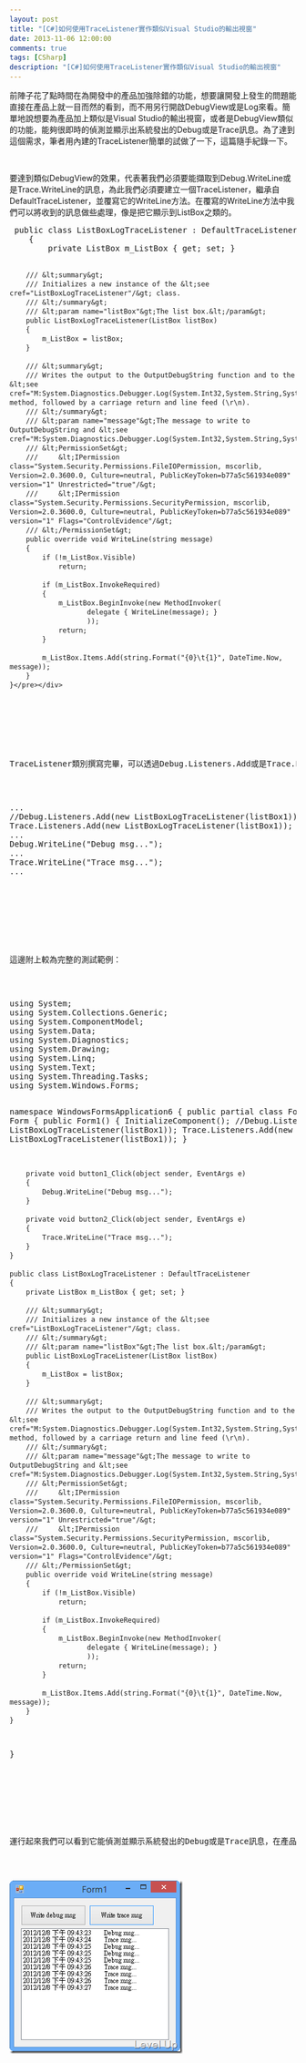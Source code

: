 ```yaml
---
layout: post
title: "[C#]如何使用TraceListener實作類似Visual Studio的輸出視窗"
date: 2013-11-06 12:00:00
comments: true
tags: [CSharp]
description: "[C#]如何使用TraceListener實作類似Visual Studio的輸出視窗"
---
```

<p>前陣子花了點時間在為開發中的產品加強除錯的功能，想要讓開發上發生的問題能直接在產品上就一目而然的看到，而不用另行開啟DebugView或是Log來看。簡單地說想要為產品加上類似是Visual Studio的輸出視窗，或者是DebugView類似的功能，能夠很即時的偵測並顯示出系統發出的Debug或是Trace訊息。為了達到這個需求，筆者用內建的TraceListener簡單的試做了一下，這篇隨手紀錄一下。</p>  <p> </p>  <p>要達到類似DebugView的效果，代表著我們必須要能擷取到Debug.WriteLine或是Trace.WriteLine的訊息，為此我們必須要建立一個TraceListener，繼承自DefaultTraceListener，並覆寫它的WriteLine方法。在覆寫的WriteLine方法中我們可以將收到的訊息做些處理，像是把它顯示到ListBox之類的。</p>  <div id="scid:812469c5-0cb0-4c63-8c15-c81123a09de7:614899fa-b908-47c9-85be-1a005d169244" class="wlWriterSmartContent" style="float: none; padding-bottom: 0px; padding-top: 0px; padding-left: 0px; margin: 0px; display: inline; padding-right: 0px"><pre name="code" class="c#">	public class ListBoxLogTraceListener : DefaultTraceListener
	{
		private ListBox m_ListBox { get; set; }

		/// &lt;summary&gt;
		/// Initializes a new instance of the &lt;see cref="ListBoxLogTraceListener"/&gt; class.
		/// &lt;/summary&gt;
		/// &lt;param name="listBox"&gt;The list box.&lt;/param&gt;
		public ListBoxLogTraceListener(ListBox listBox)
		{
			m_ListBox = listBox;
		}

		/// &lt;summary&gt;
		/// Writes the output to the OutputDebugString function and to the &lt;see cref="M:System.Diagnostics.Debugger.Log(System.Int32,System.String,System.String)"/&gt; method, followed by a carriage return and line feed (\r\n).
		/// &lt;/summary&gt;
		/// &lt;param name="message"&gt;The message to write to OutputDebugString and &lt;see cref="M:System.Diagnostics.Debugger.Log(System.Int32,System.String,System.String)"/&gt;.&lt;/param&gt;
		/// &lt;PermissionSet&gt;
		/// 	&lt;IPermission class="System.Security.Permissions.FileIOPermission, mscorlib, Version=2.0.3600.0, Culture=neutral, PublicKeyToken=b77a5c561934e089" version="1" Unrestricted="true"/&gt;
		/// 	&lt;IPermission class="System.Security.Permissions.SecurityPermission, mscorlib, Version=2.0.3600.0, Culture=neutral, PublicKeyToken=b77a5c561934e089" version="1" Flags="ControlEvidence"/&gt;
		/// &lt;/PermissionSet&gt;
		public override void WriteLine(string message)
		{
			if (!m_ListBox.Visible)
				return;

			if (m_ListBox.InvokeRequired)
			{
				m_ListBox.BeginInvoke(new MethodInvoker(
					   delegate { WriteLine(message); }
					   ));
				return;
			}

			m_ListBox.Items.Add(string.Format("{0}\t{1}", DateTime.Now, message));
		}
	}</pre></div>

<p> </p>

<p>TraceListener類別撰寫完畢，可以透過Debug.Listeners.Add或是Trace.Listeners.Add將撰寫的TraceListener類別加入，當我們程式中有用到Debug.WriteLine或是Trace.WriteLine時就會連帶觸發我們撰寫的TraceListener，藉此滿足我們想要達到的效果。</p>

<div id="scid:812469c5-0cb0-4c63-8c15-c81123a09de7:e1ed5b5b-6b49-4f17-ac9b-e977fca38b52" class="wlWriterSmartContent" style="float: none; padding-bottom: 0px; padding-top: 0px; padding-left: 0px; margin: 0px; display: inline; padding-right: 0px"><pre name="code" class="c#">...
//Debug.Listeners.Add(new ListBoxLogTraceListener(listBox1));
Trace.Listeners.Add(new ListBoxLogTraceListener(listBox1));
...
Debug.WriteLine("Debug msg...");
...
Trace.WriteLine("Trace msg...");
...</pre></div>

<p> </p>

<p>這邊附上較為完整的測試範例：</p>

<div id="scid:812469c5-0cb0-4c63-8c15-c81123a09de7:fd661a21-431b-4932-a3a1-80c5f3368bf5" class="wlWriterSmartContent" style="float: none; padding-bottom: 0px; padding-top: 0px; padding-left: 0px; margin: 0px; display: inline; padding-right: 0px"><pre name="code" class="c#">using System;
using System.Collections.Generic;
using System.ComponentModel;
using System.Data;
using System.Diagnostics;
using System.Drawing;
using System.Linq;
using System.Text;
using System.Threading.Tasks;
using System.Windows.Forms;

namespace WindowsFormsApplication6
{
	public partial class Form1 : Form
	{
		public Form1()
		{
			InitializeComponent();
			//Debug.Listeners.Add(new ListBoxLogTraceListener(listBox1));
			Trace.Listeners.Add(new ListBoxLogTraceListener(listBox1));
		}

		private void button1_Click(object sender, EventArgs e)
		{
			Debug.WriteLine("Debug msg...");
		}

		private void button2_Click(object sender, EventArgs e)
		{
			Trace.WriteLine("Trace msg...");
		}
	}

	public class ListBoxLogTraceListener : DefaultTraceListener
	{
		private ListBox m_ListBox { get; set; }

		/// &lt;summary&gt;
		/// Initializes a new instance of the &lt;see cref="ListBoxLogTraceListener"/&gt; class.
		/// &lt;/summary&gt;
		/// &lt;param name="listBox"&gt;The list box.&lt;/param&gt;
		public ListBoxLogTraceListener(ListBox listBox)
		{
			m_ListBox = listBox;
		}

		/// &lt;summary&gt;
		/// Writes the output to the OutputDebugString function and to the &lt;see cref="M:System.Diagnostics.Debugger.Log(System.Int32,System.String,System.String)"/&gt; method, followed by a carriage return and line feed (\r\n).
		/// &lt;/summary&gt;
		/// &lt;param name="message"&gt;The message to write to OutputDebugString and &lt;see cref="M:System.Diagnostics.Debugger.Log(System.Int32,System.String,System.String)"/&gt;.&lt;/param&gt;
		/// &lt;PermissionSet&gt;
		/// 	&lt;IPermission class="System.Security.Permissions.FileIOPermission, mscorlib, Version=2.0.3600.0, Culture=neutral, PublicKeyToken=b77a5c561934e089" version="1" Unrestricted="true"/&gt;
		/// 	&lt;IPermission class="System.Security.Permissions.SecurityPermission, mscorlib, Version=2.0.3600.0, Culture=neutral, PublicKeyToken=b77a5c561934e089" version="1" Flags="ControlEvidence"/&gt;
		/// &lt;/PermissionSet&gt;
		public override void WriteLine(string message)
		{
			if (!m_ListBox.Visible)
				return;

			if (m_ListBox.InvokeRequired)
			{
				m_ListBox.BeginInvoke(new MethodInvoker(
					   delegate { WriteLine(message); }
					   ));
				return;
			}

			m_ListBox.Items.Add(string.Format("{0}\t{1}", DateTime.Now, message));
		}
	}
}
</pre></div>

<p> </p>

<p>運行起來我們可以看到它能偵測並顯示系統發出的Debug或是Trace訊息，在產品的除錯上會方便許多。</p>

<p><img style="border-top: 0px; border-right: 0px; border-bottom: 0px; border-left: 0px" border="0" alt="image" src="\images\posts\58014e43-9fa3-45fc-a5b0-defa3e5fb3e7\image_thumb.png" width="304" height="304" /></p>